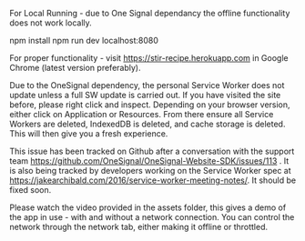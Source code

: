 For Local Running - due to One Signal dependancy the offline functionality does not work locally.

npm install
npm run dev
localhost:8080

For proper functionality - visit https://stir-recipe.herokuapp.com in Google Chrome (latest version preferably).

Due to the OneSignal dependency, the personal Service Worker does not update unless a full SW update is carried out.
If you have visited the site before, please right click and inspect. Depending on your browser version, either click
on Application or Resources. From there ensure all Service Workers are deleted, IndexedDB is deleted, and cache storage is deleted. This will then give you a fresh experience.

This issue has been tracked on Github after a conversation with the support team https://github.com/OneSignal/OneSignal-Website-SDK/issues/113 . It is also being tracked by developers working on the Service Worker spec at https://jakearchibald.com/2016/service-worker-meeting-notes/. It should be fixed soon.

Please watch the video provided in the assets folder, this gives a demo of the app in use - with and without a network connection. You can control the network through the network tab, either making it offline or throttled.
